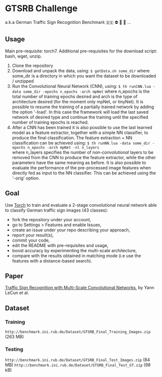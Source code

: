 # GTSRB Challenge

a.k.a German Traffic Sign Recognition Benchmark :de: :no_entry: :no_bicycles:
:no_entry_sign: ...

## Usage
Main pre-requisite: torch7. Additional pre-requisites for the download script: bash, wget, unzip. 

1. Clone the repository
2. Download and unpack the data, using:
	`$ getData.sh some_dir`
   where some_dir is a directory in which you want the dataset to be downloaded / unzipped
3. Run the Convolutional Neural Network (CNN), using:
	`$ th runCNN.lua -data some_dir -epochs n_epochs -arch mpNet`
   where n_epochs is the total number of training epochs desired and arch is the type of architecture desired (for the moment only mpNet, or tinyNet).
   It is possible to resume the training of a partially trained network by adding the option '-load'. In this case the framework will load the last 
   saved network of desired type and continue the training until the specified number of training epochs is reached.
4. After a CNN has been trained it is also possible to use the last learned model as a feature extractor, together with a simple NN classifier, to produce the final classification.
   The feature extraction + NN classification can be achieved using:
   `$ th runNN.lua -data some_dir -epochs n_epochs -arch mpNet -nl n_layers`   
   where n_layers specifies the number of *non-convolutional* layers to be removed from the CNN to produce the feature extractor, while the other parameters have the same meaning as before.
   It is also possible to evaluate the performance of the pre-processed image features when directly fed as input to the NN classifier. This can be achieved using the '-orig' option.
   
## Goal

Use [Torch](http://torch.ch/) to train and evaluate a 2-stage convolutional
neural network able to classify German traffic sign images (43 classes):

* fork the repository under your account,
* go to Settings > Features and enable Issues,
* create an issue under your repo describing your approach,
* report your result(s),
* commit your code,
* edit the README with pre-requisites and usage,
* boost accuracy by experimenting the multi-scale architecture,
* compare with the results obtained in matching mode (i.e use the features with a distance-based search).

## Paper

[Traffic Sign Recognition with Multi-Scale Convolutional Networks](http://computer-vision-tjpn.googlecode.com/svn/trunk/documentation/reference_papers/2-sermanet-ijcnn-11-mscnn.pdf), by Yann LeCun et al.

## Dataset

### Training

`http://benchmark.ini.rub.de/Dataset/GTSRB_Final_Training_Images.zip` (263 MB)

### Testing

`http://benchmark.ini.rub.de/Dataset/GTSRB_Final_Test_Images.zip` (84 MB)
`http://benchmark.ini.rub.de/Dataset/GTSRB_Final_Test_GT.zip` (98 kB)
